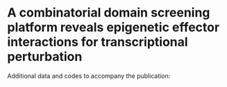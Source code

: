 # A combinatorial domain screening platform reveals epigenetic effector interactions for transcriptional perturbation


Additional data and codes to accompany the publication: 

